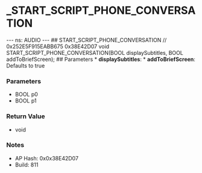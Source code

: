 # _START_SCRIPT_PHONE_CONVERSATION

--- ns: AUDIO --- ## START_SCRIPT_PHONE_CONVERSATION  // 0x252E5F915EABB675 0x38E42D07 void START_SCRIPT_PHONE_CONVERSATION(BOOL displaySubtitles, BOOL addToBriefScreen);   ## Parameters * **displaySubtitles**: * **addToBriefScreen**: Defaults to true

### Parameters
* BOOL p0
* BOOL p1

### Return Value
* void

### Notes
* AP Hash: 0x0x38E42D07
* Build: 811

